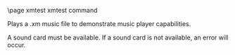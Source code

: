 \page xmtest xmtest command

Plays a .xm music file to demonstrate music player capabilities.

A sound card must be available. If a sound card is not available, an error will occur.
